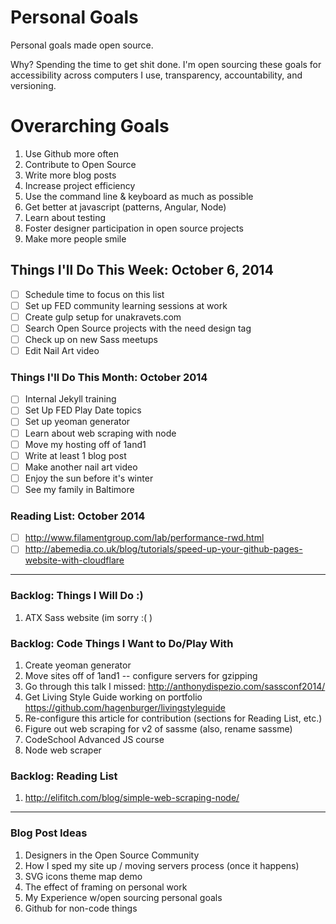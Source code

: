 Personal Goals
==============

Personal goals made open source. 

Why? Spending the time to get shit done. I'm open sourcing these goals for accessibility across computers I use, transparency, accountability, and versioning.

# Overarching Goals
1. Use Github more often
2. Contribute to Open Source
3. Write more blog posts
4. Increase project efficiency
5. Use the command line & keyboard as much as possible
6. Get better at javascript (patterns, Angular, Node)
7. Learn about testing
8. Foster designer participation in open source projects
9. Make more people smile

## Things I'll Do This Week: October 6, 2014
- [ ] Schedule time to focus on this list
- [ ] Set up FED community learning sessions at work
- [ ] Create gulp setup for unakravets.com 
- [ ] Search Open Source projects with the need design tag
- [ ] Check up on new Sass meetups
- [ ] Edit Nail Art video

### Things I'll Do This Month: October 2014
- [ ] Internal Jekyll training
- [ ] Set Up FED Play Date topics
- [ ] Set up yeoman generator
- [ ] Learn about web scraping with node
- [ ] Move my hosting off of 1and1
- [ ] Write at least 1 blog post
- [ ] Make another nail art video
- [ ] Enjoy the sun before it's winter
- [ ] See my family in Baltimore

### Reading List: October 2014
- [ ] http://www.filamentgroup.com/lab/performance-rwd.html
- [ ] http://abemedia.co.uk/blog/tutorials/speed-up-your-github-pages-website-with-cloudflare

---

### Backlog: Things I Will Do :)
1. ATX Sass website (im sorry :( )

### Backlog: Code Things I Want to Do/Play With
1. Create yeoman generator
2. Move sites off of 1and1 -- configure servers for gzipping
3. Go through this talk I missed: http://anthonydispezio.com/sassconf2014/
4. Get Living Style Guide working on portfolio https://github.com/hagenburger/livingstyleguide
5. Re-configure this article for contribution (sections for Reading List, etc.)
6. Figure out web scraping for v2 of sassme (also, rename sassme)
7. CodeSchool Advanced JS course
8. Node web scraper

### Backlog: Reading List
1. http://elifitch.com/blog/simple-web-scraping-node/

---

### Blog Post Ideas
1. Designers in the Open Source Community
2. How I sped my site up / moving servers process (once it happens)
3. SVG icons theme map demo
4. The effect of framing on personal work
5. My Experience w/open sourcing personal goals
6. Github for non-code things

